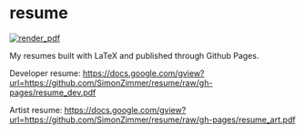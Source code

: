 # resume
[![render_pdf](https://github.com/SimonZimmer/resume/actions/workflows/main.yml/badge.svg?branch=main)](https://github.com/SimonZimmer/resume/actions/workflows/main.yml)

My resumes built with LaTeX and published through Github Pages.

Developer resume:
https://docs.google.com/gview?url=https://github.com/SimonZimmer/resume/raw/gh-pages/resume_dev.pdf

Artist resume:
https://docs.google.com/gview?url=https://github.com/SimonZimmer/resume/raw/gh-pages/resume_art.pdf

